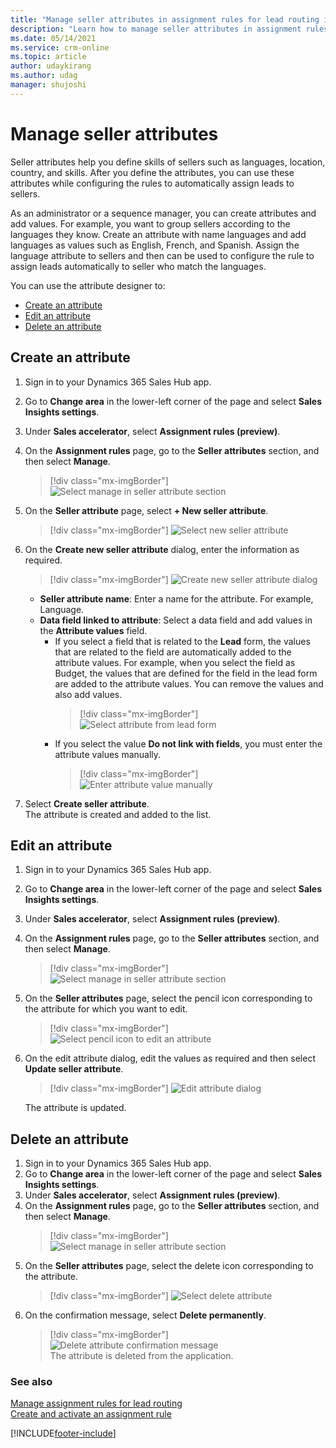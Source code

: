 ```yaml
---
title: "Manage seller attributes in assignment rules for lead routing in sales accelerator | MicrosoftDocs"
description: "Learn how to manage seller attributes in assignment rules for lead routing in sales accelerator."
ms.date: 05/14/2021
ms.service: crm-online
ms.topic: article
author: udaykirang
ms.author: udag
manager: shujoshi
---
```


# Manage seller attributes    

Seller attributes help you define skills of sellers such as languages, location, country, and skills. After you define the attributes, you can use these attributes while configuring the rules to automatically assign leads to sellers.    

As an administrator or a sequence manager, you can create attributes and add values. For example, you want to group sellers according to the languages they know. Create an attribute with name languages and add languages as values such as English, French, and Spanish. Assign the language attribute to sellers and then can be used to configure the rule to assign leads automatically to seller who match the languages.   

You can use the attribute designer to:
-	[Create an attribute](#create-an-attribute)
-	[Edit an attribute](#edit-an-attribute)
-	[Delete an attribute](#delete-an-attribute)

## Create an attribute

1.	Sign in to your Dynamics 365 Sales Hub app.   
2.	Go to **Change area** in the lower-left corner of the page and select **Sales Insights settings**.   
3.	Under **Sales accelerator**, select **Assignment rules (preview)**.   
4.	On the **Assignment rules** page, go to the **Seller attributes** section, and then select **Manage**.   
    >[!div class="mx-imgBorder"]
    >![Select manage in seller attribute section](media/sa-ar-seller-attributes-section-select-manage.png "Select manage in seller attribute section")   

5.	On the **Seller attribute** page, select **+ New seller attribute**.
    >[!div class="mx-imgBorder"]
    >![Select new seller attribute](media/sa-ar-seller-attributes-select-new-seller-attribute.png "Select new seller attribute")   
 
6.	On the **Create new seller attribute** dialog, enter the information as required.

    >[!div class="mx-imgBorder"]
    >![Create new seller attribute dialog](media/sa-ar-create-new-seller-attribute.png "Create new seller attribute dialog")   

    -	**Seller attribute name**: Enter a name for the attribute. For example, Language.   
    -	**Data field linked to attribute**: Select a data field and add values in the **Attribute values** field.   
        -	If you select a field that is related to the **Lead** form, the values that are related to the field are automatically added to the attribute values. For example, when you select the field as Budget, the values that are defined for the field in the lead form are added to the attribute values. You can remove the values and also add values.   
            >[!div class="mx-imgBorder"]
            >![Select attribute from lead form](media/sa-ar-new-attribute-lead-related.png "Select attribute from lead form")      
        -	If you select the value **Do not link with fields**, you must enter the attribute values manually.
            >[!div class="mx-imgBorder"]
            >![Enter attribute value manually](media/sa-ar-new-attribute-manual-value.png "Enter attribute value manually")              
 
7.	Select **Create seller attribute**.   
    The attribute is created and added to the list.

## Edit an attribute

1.	Sign in to your Dynamics 365 Sales Hub app.   
2.	Go to **Change area** in the lower-left corner of the page and select **Sales Insights settings**.   
3.	Under **Sales accelerator**, select **Assignment rules (preview)**.   
4.	On the **Assignment rules** page, go to the **Seller attributes** section, and then select **Manage**.   
    >[!div class="mx-imgBorder"]
    >![Select manage in seller attribute section](media/sa-ar-seller-attributes-section-select-manage.png "Select manage in seller attribute section")   
5.	On the **Seller attributes** page, select the pencil icon corresponding to the attribute for which you want to edit.
    >[!div class="mx-imgBorder"]
    >![Select pencil icon to edit an attribute](media/sa-ar-attribute-select-edit.png "Select pencil icon to edit an attribute")   

6.	On the edit attribute dialog, edit the values as required and then select **Update seller attribute**.
    >[!div class="mx-imgBorder"]
    >![Edit attribute dialog](media/sa-ar-attribute-edit-attribute.png "Edit attribute dialog")   
 
    The attribute is updated.

## Delete an attribute

1.	Sign in to your Dynamics 365 Sales Hub app.   
2.	Go to **Change area** in the lower-left corner of the page and select **Sales Insights settings**.   
3.	Under **Sales accelerator**, select **Assignment rules (preview)**.   
4.	On the **Assignment rules** page, go to the **Seller attributes** section, and then select **Manage**.   
    >[!div class="mx-imgBorder"]
    >![Select manage in seller attribute section](media/sa-ar-seller-attributes-section-select-manage.png "Select manage in seller attribute section")   
5.	On the **Seller attributes** page, select the delete icon corresponding to the attribute.
    >[!div class="mx-imgBorder"]
    >![Select delete attribute](media/sa-ar-delete-seller-attribute.png "Select delete attribute")  
6.	On the confirmation message, select **Delete permanently**.
    >[!div class="mx-imgBorder"]
    >![Delete attribute confirmation message](media/sa-ar-delete-attribute-confirmation.png "Delete attribute confirmation message")  
    The attribute is deleted from the application.

### See also

[Manage assignment rules for lead routing](create-manage-assignment-rules-lead-routing.md)    
[Create and activate an assignment rule](create-and-activate-assignment-rule.md)

[!INCLUDE[footer-include](../includes/footer-banner.md)]
